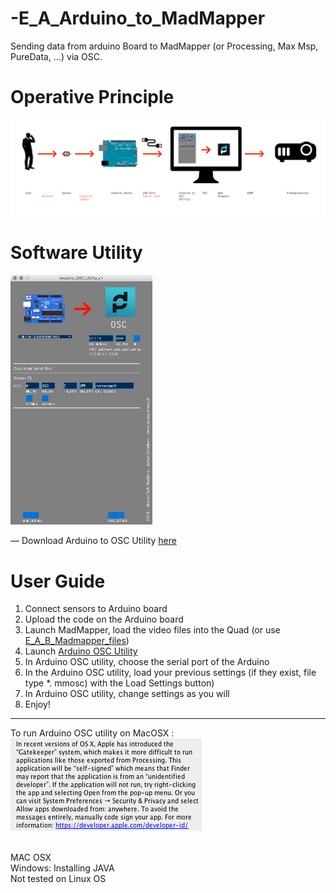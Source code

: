 # -E_A_Arduino_to_MadMapper

Sending data from arduino Board to MadMapper (or Processing, Max Msp, PureData, …) via OSC.

# Operative Principle
<img src="https://raw.githubusercontent.com/JulienDrochon/-E_A_Arduino_to_MadMapper/master/operative-principle.png" />

# Software Utility
<img height="400px" src="https://raw.githubusercontent.com/JulienDrochon/-00_Software_utilities/master/00_02_Arduino_to_OSC_Utility/screenshot.png"/>

— Download Arduino to OSC Utility <a href="https://github.com/JulienDrochon/00_Github_Utilities/tree/master/00_02_Arduino_to_OSC_Utility">here</a>

# User Guide
1. Connect sensors to Arduino board
2. Upload the code on the Arduino board
3. Launch MadMapper, load the video files into the Quad (or use <a href="https://github.com/JulienDrochon/-E_A_Arduino_to_MadMapper/tree/master/E_A_C_MadMapper_files">E_A_B_Madmapper_files</a>)
3. Launch <a href="https://github.com/JulienDrochon/00_Github_Utilities/tree/master/00_02_Arduino_to_OSC_Utility">Arduino OSC Utility</a>
4. In Arduino OSC utility, choose the serial port of the Arduino
5. In the Arduino OSC utility, load your previous settings (if they exist, file type *. mmosc) with the Load Settings button)
6. In Arduino OSC utility, change settings as you will
7. Enjoy!
_____________
To run Arduino OSC utility on MacOSX :
<img src="https://raw.githubusercontent.com/JulienDrochon/-E_A_Arduino_to_MadMapper/master/osx_gatekeeper.png" />


<br>MAC OSX
<br>Windows: Installing JAVA
<br>Not tested on Linux OS
